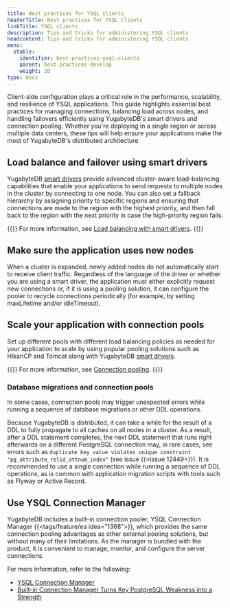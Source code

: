 ```yaml
---
title: Best practices for YSQL clients
headerTitle: Best practices for YSQL clients
linkTitle: YSQL clients
description: Tips and tricks for administering YSQL clients
headcontent: Tips and tricks for administering YSQL clients
menu:
  stable:
    identifier: best-practices-ysql-clients
    parent: best-practices-develop
    weight: 20
type: docs
---
```


Client-side configuration plays a critical role in the performance, scalability, and resilience of YSQL applications. This guide highlights essential best practices for managing connections, balancing load across nodes, and handling failovers efficiently using YugabyteDB's smart drivers and connection pooling. Whether you're deploying in a single region or across multiple data centers, these tips will help ensure your applications make the most of YugabyteDB's distributed architecture

## Load balance and failover using smart drivers

YugabyteDB [smart drivers](../../../drivers-orms/smart-drivers/) provide advanced cluster-aware load-balancing capabilities that enable your applications to send requests to multiple nodes in the cluster by connecting to one node. You can also set a fallback hierarchy by assigning priority to specific regions and ensuring that connections are made to the region with the highest priority, and then fall back to the region with the next priority in case the high-priority region fails.

{{<lead link="https://www.yugabyte.com/blog/multi-region-database-deployment-best-practices/#load-balancing-with-smart-driver">}}
For more information, see [Load balancing with smart drivers](https://www.yugabyte.com/blog/multi-region-database-deployment-best-practices/#load-balancing-with-smart-driver).
{{</lead>}}

## Make sure the application uses new nodes

When a cluster is expanded, newly added nodes do not automatically start to receive client traffic. Regardless of the language of the driver or whether you are using a smart driver, the application must either explicitly request new connections or, if it is using a pooling solution, it can configure the pooler to recycle connections periodically (for example, by setting maxLifetime and/or idleTimeout).

## Scale your application with connection pools

Set up different pools with different load balancing policies as needed for your application to scale by using popular pooling solutions such as HikariCP and Tomcat along with YugabyteDB [smart drivers](../../../drivers-orms/smart-drivers/).

{{<lead link="../../../drivers-orms/smart-drivers/#connection-pooling">}}
For more information, see [Connection pooling](../../../drivers-orms/smart-drivers/#connection-pooling).
{{</lead>}}

### Database migrations and connection pools

In some cases, connection pools may trigger unexpected errors while running a sequence of database migrations or other DDL operations.

Because YugabyteDB is distributed, it can take a while for the result of a DDL to fully propagate to all caches on all nodes in a cluster. As a result, after a DDL statement completes, the next DDL statement that runs right afterwards on a different PostgreSQL connection may, in rare cases, see errors such as `duplicate key value violates unique constraint "pg_attribute_relid_attnum_index"` (see issue {{<issue 12449>}}). It is recommended to use a single connection while running a sequence of DDL operations, as is common with application migration scripts with tools such as Flyway or Active Record.

## Use YSQL Connection Manager

YugabyteDB includes a built-in connection pooler, YSQL Connection Manager {{<tags/feature/ea idea="1368">}}, which provides the same connection pooling advantages as other external pooling solutions, but without many of their limitations. As the manager is bundled with the product, it is convenient to manage, monitor, and configure the server connections.

For more information, refer to the following:

- [YSQL Connection Manager](../../../explore/going-beyond-sql/connection-mgr-ysql/)
- [Built-in Connection Manager Turns Key PostgreSQL Weakness into a Strength](https://www.yugabyte.com/blog/connection-pooling-management/)
